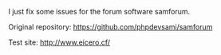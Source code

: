 I just fix some issues for the forum software samforum.

Original repository: https://github.com/phpdevsami/samforum

Test site: http://www.eicero.cf/
